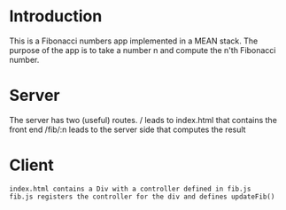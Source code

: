 # Introduction 

This is a Fibonacci numbers app implemented in a MEAN stack. 
The purpose of the app is to take a number n and compute the n'th Fibonacci number. 

# Server

The server has two (useful) routes. 
	/ leads to index.html that contains the front end
	/fib/:n leads to the server side that computes the result

# Client
	
	index.html contains a Div with a controller defined in fib.js 
	fib.js registers the controller for the div and defines updateFib()